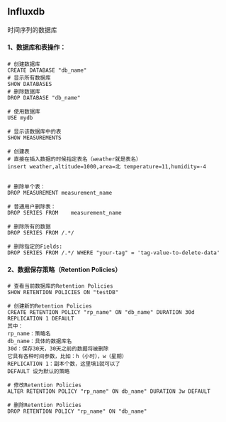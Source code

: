 ## Influxdb
时间序列的数据库

#### 1、数据库和表操作：

    # 创建数据库
    CREATE DATABASE "db_name"
    # 显示所有数据库
    SHOW DATABASES
    # 删除数据库
    DROP DATABASE "db_name"

    # 使用数据库
    USE mydb

    # 显示该数据库中的表
    SHOW MEASUREMENTS

    # 创建表
    # 直接在插入数据的时候指定表名（weather就是表名）
    insert weather,altitude=1000,area=北 temperature=11,humidity=-4


    # 删除单个表：
    DROP MEASUREMENT measurement_name

    # 普通用户删除表：
    DROP SERIES FROM    measurement_name

    # 删除所有的数据
    DROP SERIES FROM /.*/

    # 删除指定的Fields:
    DROP SERIES FROM /.*/ WHERE "your-tag" = 'tag-value-to-delete-data'

#### 2、数据保存策略（Retention Policies）

    # 查看当前数据库的Retention Policies
    SHOW RETENTION POLICIES ON "testDB"

    # 创建新的Retention Policies
    CREATE RETENTION POLICY "rp_name" ON "db_name" DURATION 30d REPLICATION 1 DEFAULT
    其中：
    rp_name：策略名
    db_name：具体的数据库名
    30d：保存30天，30天之前的数据将被删除
    它具有各种时间参数，比如：h（小时），w（星期）
    REPLICATION 1：副本个数，这里填1就可以了
    DEFAULT 设为默认的策略

    # 修改Retention Policies
    ALTER RETENTION POLICY "rp_name" ON db_name" DURATION 3w DEFAULT

    # 删除Retention Policies
    DROP RETENTION POLICY "rp_name" ON "db_name"
